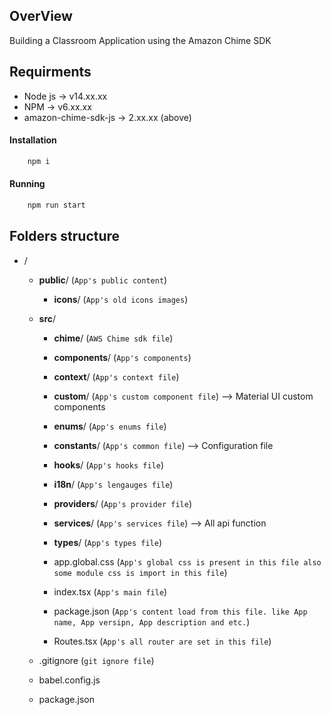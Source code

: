 ## OverView
Building a Classroom Application using the Amazon Chime SDK

## Requirments
- Node js -> v14.xx.xx
- NPM -> v6.xx.xx
- amazon-chime-sdk-js -> 2.xx.xx (above)

#### Installation
```bash
    npm i
```

#### Running

```bash
    npm run start
```

## Folders structure

- /

  - **public**/ (`App's public content`)
    - **icons**/ (`App's old icons images`)

  - **src**/

    - **chime**/ (`AWS Chime sdk file`)

    - **components**/ (`App's components`)

    - **context**/ (`App's context file`)

    - **custom**/ (`App's custom component file`)
        --> Material UI custom components

    - **enums**/ (`App's enums file`)

    - **constants**/ (`App's common file`)
        --> Configuration file
    
    - **hooks**/ (`App's hooks file`)

    - **i18n**/ (`App's lengauges file`)

    - **providers**/ (`App's provider file`)

    - **services**/ (`App's services file`)
        --> All api function

    - **types**/ (`App's types file`)

    - app.global.css (`App's global css is present in this file also some module css is import in this file`)


    - index.tsx (`App's main file`)

    - package.json (`App's content load from this file. like App name, App versipn, App description and etc.`)

    - Routes.tsx (`App's all router are set in this file`)


  - .gitignore (`git ignore file`)

  - babel.config.js

  - package.json




